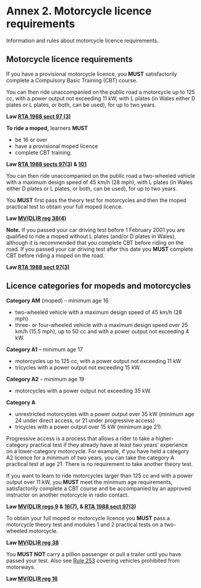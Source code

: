 
<h1 id='section-title'>Annex 2. Motorcycle licence requirements</h1>
<p>Information and rules about motorcycle licence requirements.</p>
<h2 id='motorcyclelicence'>
Motorcycle licence requirements
</h2>
<p>If you have a provisional motorcycle licence, you <strong>MUST</strong>
satisfactorily complete a Compulsory Basic Training (CBT) course.</p>
<p>You can then ride unaccompanied on the public road a motorcycle up to 125 cc, with a power output not exceeding 11 kW, with L plates (in Wales either D plates or L plates, or both, can be used), for up to two years.</p>
<p><strong>Law <a href='http://www.legislation.gov.uk/ukpga/1988/52/section/97'>RTA 1988 sect 97 (3)</a></strong>
</p>
<p><strong>To ride a moped,</strong>
learners <strong>MUST</strong>
</p>
<ul>
<li>be 16 or over</li>
<li>have a provisional moped licence</li>
<li>complete CBT training.</li>
</ul>
<p><strong>Law <a href='http://www.legislation.gov.uk/ukpga/1988/52/section/97'>RTA 1988 sects 97(3)</a> &amp; <a href='http://www.legislation.gov.uk/ukpga/1988/52/section/101'>101</a></strong>
</p>
<p>You can then ride unaccompanied on the public road a two-wheeled vehicle with a maximum design speed of 45 km/h (28 mph), with L plates (in Wales either D plates or L plates, or both, can be used), for up to two years.</p>
<p>You <strong>MUST</strong>
first pass the theory test for motorcycles and then the moped practical test to obtain your full moped licence.</p>
<p><strong>Law <a href='http://www.legislation.gov.uk/uksi/1999/2864/regulation/38/made'>MV(DL)R reg 38(4)</a></strong>
</p>
<p><strong>Note.</strong>
If you passed your car driving test before 1 February 2001 you are qualified to ride a moped without L plates (and/or D plates in Wales), although it is recommended that you complete CBT before riding on the road. If you passed your car driving test after this date you <strong>MUST</strong>
complete CBT before riding a moped on the road.</p>
<p><strong>Law <a href='http://www.legislation.gov.uk/ukpga/1988/52/section/97'>RTA 1988 sect 97(3)</a></strong>
</p>
<h2 id='motorcyclecategory'>
Licence categories for mopeds and motorcycles
</h2>
<p><strong>Category AM</strong>
(moped) – minimum age 16</p>
<ul>
<li>two-wheeled vehicle with a maximum design speed of 45 km/h (28 mph)</li>
<li>three- or four-wheeled vehicle with a maximum design speed over 25 km/h (15.5 mph), up to 50 cc and with a power output not exceeding 4 kW.</li>
</ul>
<p><strong>Category A1</strong>
– minimum age 17</p>
<ul>
<li>motorcycles up to 125 cc, with a power output not exceeding 11 kW</li>
<li>tricycles with a power output not exceeding 15 kW.</li>
</ul>
<p><strong>Category A2</strong>
– minimum age 19</p>
<ul>
<li>motorcycles with a power output not exceeding 35 kW.</li>
</ul>
<p><strong>Category A</strong>
</p>
<ul>
<li>unrestricted motorcycles with a power output over 35 kW (minimum age 24 under direct access, or 21 under progressive access)</li>
<li>tricycles with a power output over 15 kW (minimum age 21).</li>
</ul>
<p>Progressive access is a process that allows a rider to take a higher-category practical test if they already have at least two years’ experience on a lower-category motorcycle. For example, if you have held a category A2 licence for a minimum of two years, you can take the category A practical test at age 21. There is no requirement to take another theory test.</p>
<p>If you want to learn to ride motorcycles larger than 125 cc and with a power output over 11 kW, you <strong>MUST</strong>
meet the minimum age requirements, satisfactorily complete a CBT course and be accompanied by an approved instructor on another motorcycle in radio contact.</p>
<p><strong>Law <a href='http://www.legislation.gov.uk/uksi/1999/2864/regulation/9/made'>MV(DL)R regs 9</a> &amp; <a href='http://www.legislation.gov.uk/uksi/1999/2864/regulation/16/made'>16(7)</a>, &amp; <a href='http://www.legislation.gov.uk/ukpga/1988/52/section/97'>RTA 1988 sect 97(3)</a></strong>
</p>
<p>To obtain your full moped or motorcycle licence you <strong>MUST</strong>
pass a motorcycle theory test and modules 1 and 2 practical tests on a two-wheeled motorcycle.</p>
<p><strong>Law <a href='http://www.legislation.gov.uk/uksi/1999/2864/regulation/38/made'>MV(DL)R reg 38</a></strong>
</p>
<p>You <strong>MUST NOT</strong>
carry a pillion passenger or pull a trailer until you have passed your test. Also see <a href='#rule253'>Rule 253</a> covering vehicles prohibited from motorways.</p>
<p><strong>Law <a href='http://www.legislation.gov.uk/uksi/1999/2864/regulation/16/made'>MV(DL)R reg 16</a></strong>
</p>

